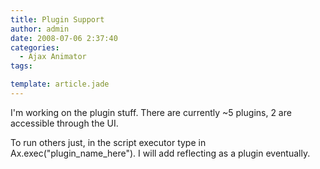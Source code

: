 ```yaml
---
title: Plugin Support
author: admin
date: 2008-07-06 2:37:40
categories:
  - Ajax Animator
tags: 

template: article.jade
---
```


I'm working on the plugin stuff. There are currently ~5 plugins, 2 are accessible through the UI. 

To run others just, in the script executor type in Ax.exec("plugin_name_here"). I will add reflecting as a plugin eventually.
